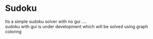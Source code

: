 # Sudoku
Its a simple sudoku solver with no gui ....<br />sudoku with gui is under development which will be solved using graph coloring 
